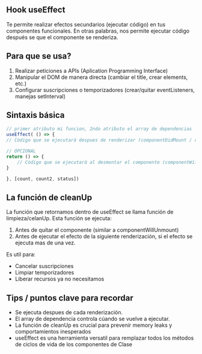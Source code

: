 ## Hook useEffect

Te permite realizar efectos secundarios (ejecutar código) en tus componentes funcionales. En otras palabras, nos permite ejecutar código después se que el componente se renderiza.

## Para que se usa? 

1. Realizar peticiones a APIs (Aplication Programming Interface)
2. Manipular el DOM de manera directa (cambiar el title, crear elements, etc.)
3. Configurar suscripciones o temporizadores (crear/quitar eventListeners, manejas setInterval)

## Sintaxis básica

```js
// primer atributo mi funcion, 2ndo atributo el array de dependencias
useEffect( () => {
// Código que se ejecutará despues de renderizar (componentDidMount / componentDidUpdate)

// OPCIONAL
return () => {
    // Código que se ejecutará al desmontar el componente (componentWillUnmount)
}

}, [count, count2, status])

```

## La función de cleanUp 

La función que retornamos dentro de useEffect se llama función de limpieza/celanUp. Esta función se ejecuta:

1. Antes de quitar el componente (similar a componentWillUnmount)
2. Antes de ejecutar el efecto de la siguiente renderización, si el efecto se ejecuta mas de una vez.

Es util para: 
- Cancelar suscripciones
- Limpiar temporizadores
- Liberar recursos ya no necesitamos

## Tips / puntos clave para recordar

- Se ejecuta despues de cada renderización.
- El array de dependencia controla cúando se vuelve a ejecutar. 
- La función de cleanUp es crucial para prevenir memory leaks y comportamientos inesperados
- useEffect es una herramienta versatil para remplazar todos los métodos de ciclos de vida de los componentes de Clase